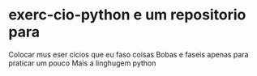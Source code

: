 # exerc-cio-python e um repositorio para 
Colocar mus eser cicios que eu faso coisas 
Bobas e faseis apenas para praticar um pouco
Mais a linghugem python 
